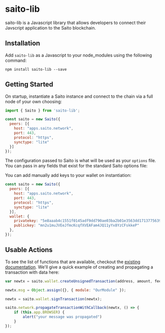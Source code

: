 # saito-lib

saito-lib is a Javascript library that allows developers to connect their Javscript application to the Saito blockchain.

## Installation
Add `saito-lib` as a Javascript to your node_modules using the following command:
```
npm install saito-lib --save
```

## Getting Started
On startup, instantiate a Saito instance and connect to the chain via a full node of your own choosing:

```javascript
import { Saito } from 'saito-lib';

const saito = new Saito({
  peers: [{
    host: "apps.saito.network",
    port: 443,
    protocol: "https",
    synctype: "lite"
  }]
});
```

The configuration passed to Saito is what will be used as your `options` file. You can pass in any fields that exist for the standard Saito options file:

You can add manually add keys to your wallet on instantiation:

```javascript
const saito = new Saito({
  peers: [{
    host: "apps.saito.network",
    port: 443,
    protocol: "https",
    synctype: "lite"
  }],
  wallet: {
    privatekey: "5e8aaab4c1551f0145adf9dd790ae03ba2b01e3563dd1713775639ed8ab4a295",
    publickey: "mn2u1muJVEeJfmcKcqfXVEAFam4JQ11yYx8YzCFskkeP"
  },
});
```

## Usable Actions
To see the list of functions that are available, checkout the [existing documentation](https://saitotech.github.io/saito). We'll give a quick example of creating and propagating a transaction with data here:

```javascript
var newtx = saito.wallet.createUnsignedTransaction(address, amount, fee);

newtx.msg = Object.assign({}, { module: "OurModule" });

newtx = saito.wallet.signTransaction(newtx);

saito.network.propagateTransactionWithCallback(newtx, () => {
	if (this.app.BROWSER) {
		alert("your message was propagated")
	}
});
```